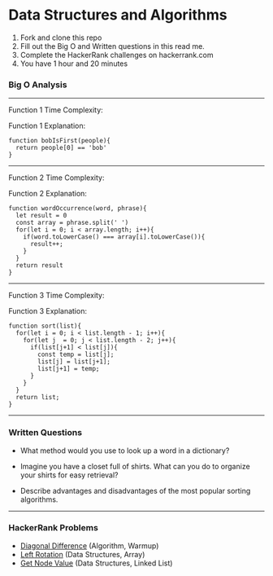 # Data Structures and Algorithms

1. Fork and clone this repo
2. Fill out the Big O and Written questions in this read me.
3. Complete the HackerRank challenges on hackerrank.com
4. You have 1 hour and 20 minutes


### Big O Analysis

---
Function 1 Time Complexity:

Function 1 Explanation: 
```
function bobIsFirst(people){
  return people[0] == 'bob'
}
```
---
Function 2 Time Complexity:

Function 2 Explanation: 
```
function wordOccurrence(word, phrase){
  let result = 0
  const array = phrase.split(' ')
  for(let i = 0; i < array.length; i++){
    if(word.toLowerCase() === array[i].toLowerCase()){
      result++;
    }
  }
  return result
}
```
---
Function 3 Time Complexity:

Function 3 Explanation: 
```
function sort(list){
  for(let i = 0; i < list.length - 1; i++){
    for(let j  = 0; j < list.length - 2; j++){
      if(list[j+1] < list[j]){
        const temp = list[j];
        list[j] = list[j+1];
        list[j+1] = temp;
      }
    }
  }
  return list;
}
```

---

### Written Questions

- What method would you use to look up a word in a dictionary?

- Imagine you have a closet full of shirts. What can you do to organize your shirts for easy retrieval?

- Describe advantages and disadvantages of the most popular sorting algorithms.

---

### HackerRank Problems

- [Diagonal Difference](https://www.hackerrank.com/challenges/diagonal-difference/problem) (Algorithm, Warmup)
- [Left Rotation](https://www.hackerrank.com/challenges/array-left-rotation/problem) (Data Structures, Array)
- [Get Node Value](ckerrank.com/challenges/get-the-value-of-the-node-at-a-specific-position-from-the-tail/) (Data Structures, Linked List)